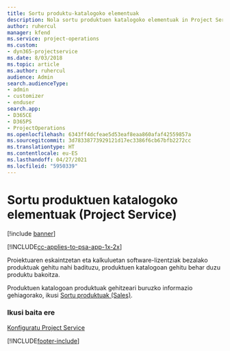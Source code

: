 ```yaml
---
title: Sortu produktu-katalogoko elementuak
description: Nola sortu produktuen katalogoko elementuak in Project Service-n
author: ruhercul
manager: kfend
ms.service: project-operations
ms.custom:
- dyn365-projectservice
ms.date: 8/03/2018
ms.topic: article
ms.author: ruhercul
audience: Admin
search.audienceType:
- admin
- customizer
- enduser
search.app:
- D365CE
- D365PS
- ProjectOperations
ms.openlocfilehash: 6343ff4dcfeae5d53eaf8eaa860afaf42559857a
ms.sourcegitcommit: 3d78338773929121d17ec3386f6cb67bfb2272cc
ms.translationtype: HT
ms.contentlocale: eu-ES
ms.lasthandoff: 04/27/2021
ms.locfileid: "5950339"
---
```

# <a name="create-product-catalog-items-project-service"></a>Sortu produktuen katalogoko elementuak (Project Service)

[!include [banner](../includes/psa-now-project-operations.md)]

[!INCLUDE[cc-applies-to-psa-app-1x-2x](../includes/cc-applies-to-psa-app-1x-2x.md)]

Proiektuaren eskaintzetan eta kalkuluetan software-lizentziak bezalako produktuak gehitu nahi badituzu, produktuen katalogoan gehitu behar duzu produktu bakoitza.  
  
 Produktuen katalogoan produktuak gehitzeari buruzko informazio gehiagorako, ikusi [Sortu produktuak (Sales)](/dynamics365/sales-enterprise/create-product-sales).  
  
### <a name="see-also"></a>Ikusi baita ere  
 [Konfiguratu Project Service](../psa/configure.md)


[!INCLUDE[footer-include](../includes/footer-banner.md)]